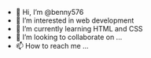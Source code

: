 - 👋 Hi, I’m @benny576
- 👀 I’m interested in web development 
- 🌱 I’m currently learning HTML and CSS
- 💞️ I’m looking to collaborate on ...
- 📫 How to reach me ...

<!---
benny576/benny576 is a ✨ special ✨ repository because its `README.md` (this file) appears on your GitHub profile.
You can click the Preview link to take a look at your changes.
--->
